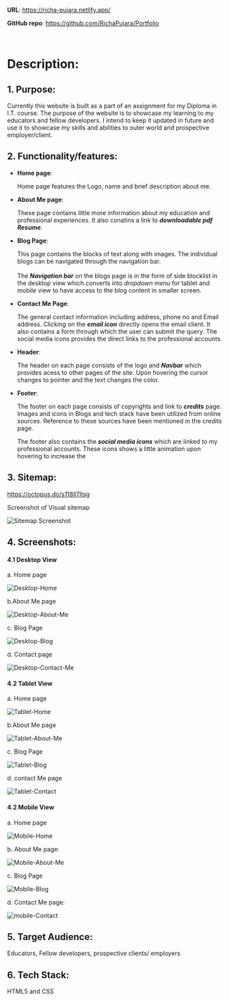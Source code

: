 **URL**: https://richa-pujara.netlify.app/  

**GitHub repo**: https://github.com/RichaPujara/Portfolio

<br>

# Description:

## 1. Purpose: 
   
   Currently this website is built as a part of an assignment for my Diploma in I.T. course. The purpose of the website is to showcase my learning to my educators and fellow developers. I intend to keep it updated in future and use it to showcase my skills and abilities to outer world and prospective employer/client.


## 2. Functionality/features:

   - **Home page**: 
      
      Home page features the Logo, name and brief description about me. 

   - **About Me page**:

      These page contains little more information about my education and professional experiences. It also conatins a link to ***downloadable pdf Resume***.

   - **Blog Page**:

      This page contains the blocks of text along with images. The individual blogs can be navigated through the navigation bar.  
      <br>
      The ***Navigation bar*** on the blogs page is in the form of side blocklist in the desktop view which converts into *dropdown menu* for tablet and mobile view to have access to the blog content in smaller screen. 

   - **Contact Me Page**:

      The general contact information including address, phone no and Email address. Clicking on the ***email icon*** directly opens the email client. It also contains a form through which the user can submit the query. The social media icons provides the direct links to the professional accounts.
      

   - **Header**:

      The header on each page consists of the logo and ***Navbar*** which provides acess to other pages of the site. Upon hovering the cursor changes to pointer and the text changes the color. 

   - **Footer**:

      The footer on each page consists of copyrights and link to ***credits*** page. Images and icons in Blogs and tech stack have been utilized from online sources. Reference to these sources have been mentioned in the credits page. 

      The footer also contains the ***social media icons*** which are linked to my professional accounts. These icons shows a little animation upon hovering to increase the 




   



## 3. Sitemap:

   https://octopus.do/s118ll7ltsg

   Screenshot of Visual sitemap

   ![Sitemap Screenshot](docs/Sitemap%20screenshot.png)


## 4. Screenshots:

 #### 4.1 Desktop View

   a. Home page

   ![Desktop-Home](docs/Desktop%20-%20Home.png)

   b.About Me page

   ![Desktop-About-Me](docs/Desktop%20-%20About%20Me.png)

   c. Blog Page

   ![Desktop-Blog](docs/Desktop%20-%20Blogs.png)

   d. Contact page

   ![Desktop-Contact-Me](docs/Desktop%20-%20Contact%20me.png)

   #### 4.2 Tablet View

   a. Home page

   ![Tablet-Home](docs/Tablet%20-%20Home.png)

   b.About Me page

   ![Tablet-About-Me](docs/Tablet%20-%20About%20Me.png)

   c. Blog Page

   ![Tablet-Blog](docs/Tablet%20-%20Blogs.png)

   d. contact Me page

   ![Tablet-Contact](docs/Tablet%20-%20Contact%20Me.png)

   #### 4.2 Mobile View

   a. Home page

   ![Mobile-Home](docs/Mobile%20-%20Home.png)

   b. About Me page:

   ![Mobile-About-Me](docs/Mobile%20-%20About%20Me.png)

   c. Blog Page

   ![Mobile-Blog](docs/Tablet%20-%20Blogs.png)

   d. Contact Me page:

   ![mobile-Contact](docs/Mobile%20-%20Contact%20Me.png)


## 5. Target Audience: 

   Educators, Fellow developers, prospective clients/ employers


## 6. Tech Stack: 

 HTML5 and CSS
